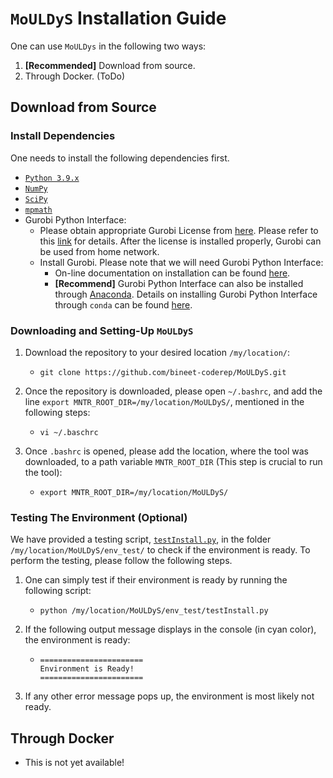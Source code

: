 # `MoULDyS` Installation Guide

One can use `MoULDys` in the following two ways:

1. **[Recommended]** Download from source.
2. Through Docker. (ToDo)

## Download from Source

### Install Dependencies

One needs to install the following dependencies first.

- [`Python 3.9.x`](https://www.python.org/)
- [`NumPy`](https://numpy.org/)
- [`SciPy`](https://scipy.org/)
- [`mpmath`](https://mpmath.org/)
- Gurobi Python Interface:
  - Please obtain appropriate Gurobi License from [here](http://www.gurobi.com/downloads/licenses/license-center). Please refer to this [link](https://www.gurobi.com/documentation/8.1/quickstart_windows/academic_validation.html) for details. After the license is installed properly, Gurobi can be used from home network.
  - Install Gurobi. Please note that we will need Gurobi Python Interface: 
    - On-line documentation on installation can be found [here](http://www.gurobi.com/documentation/).
    - **[Recommend]** Gurobi Python Interface can also be installed through [Anaconda](https://www.anaconda.com/). Details on installing Gurobi Python Interface through `conda` can be found [here](https://www.gurobi.com/documentation/8.1/quickstart_mac/installing_the_anaconda_py.html#section:Anaconda).

### Downloading and Setting-Up `MoULDyS`

1. Download the repository to your desired location `/my/location/`:

   * ```shell
     git clone https://github.com/bineet-coderep/MoULDyS.git
     ```

2. Once the repository is downloaded, please open `~/.bashrc`, and add the line `export MNTR_ROOT_DIR=/my/location/MoULDyS/`, mentioned in the following steps:

   * ```shell
     vi ~/.baschrc
     ```

3. Once `.bashrc` is opened, please add the location, where the tool was downloaded, to a path variable `MNTR_ROOT_DIR` (This step is crucial to run the tool):

   * ```shell
     export MNTR_ROOT_DIR=/my/location/MoULDyS/
     ```

### Testing The Environment (Optional)

We have provided a testing script, [`testInstall.py`](https://github.com/bineet-coderep/MoULDyS/blob/main/env_test/testInstall.py), in the folder `/my/location/MoULDyS/env_test/` to check if the environment is ready. To perform the testing, please follow the following steps.

1. One can simply test if their environment is ready by running the following script:

   * ```shell
     python /my/location/MoULDyS/env_test/testInstall.py
     ```

2. If the following output message displays in the console (in cyan color), the environment is ready:

   * ```shell
     =======================
     Environment is Ready!
     =======================
     ```

3. If any other error message pops up, the environment is most likely not ready.

## Through Docker

* This is not yet available!

